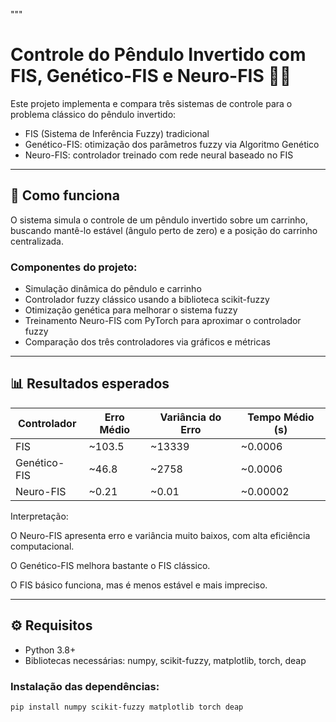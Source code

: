 """
# Controle do Pêndulo Invertido com FIS, Genético-FIS e Neuro-FIS 🤖🎯

Este projeto implementa e compara três sistemas de controle para o problema clássico do pêndulo invertido:

- FIS (Sistema de Inferência Fuzzy) tradicional  
- Genético-FIS: otimização dos parâmetros fuzzy via Algoritmo Genético  
- Neuro-FIS: controlador treinado com rede neural baseado no FIS  

---

## 🚀 Como funciona

O sistema simula o controle de um pêndulo invertido sobre um carrinho, buscando mantê-lo estável (ângulo perto de zero) e a posição do carrinho centralizada.

### Componentes do projeto:

- Simulação dinâmica do pêndulo e carrinho  
- Controlador fuzzy clássico usando a biblioteca scikit-fuzzy  
- Otimização genética para melhorar o sistema fuzzy  
- Treinamento Neuro-FIS com PyTorch para aproximar o controlador fuzzy  
- Comparação dos três controladores via gráficos e métricas  

---

## 📊 Resultados esperados

| Controlador  | Erro Médio | Variância do Erro | Tempo Médio (s) |
| ------------ | ---------- | ----------------- | --------------- |
| FIS          | \~103.5    | \~13339           | \~0.0006        |
| Genético-FIS | \~46.8     | \~2758            | \~0.0006        |
| Neuro-FIS    | \~0.21     | \~0.01            | \~0.00002       |

Interpretação:

O Neuro-FIS apresenta erro e variância muito baixos, com alta eficiência computacional.

O Genético-FIS melhora bastante o FIS clássico.

O FIS básico funciona, mas é menos estável e mais impreciso.

---

## ⚙️ Requisitos

- Python 3.8+  
- Bibliotecas necessárias: numpy, scikit-fuzzy, matplotlib, torch, deap  

### Instalação das dependências:

```bash
pip install numpy scikit-fuzzy matplotlib torch deap

